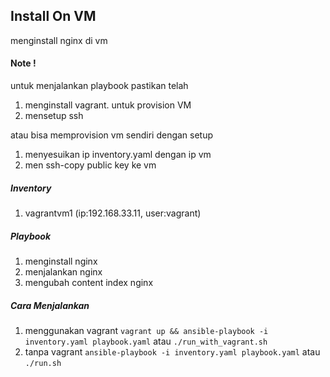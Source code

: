 ## Install On VM

menginstall nginx di vm

#### Note !
untuk menjalankan playbook pastikan telah 
1) menginstall vagrant. untuk provision VM
2) mensetup ssh 

atau bisa memprovision vm sendiri dengan setup
1) menyesuikan ip inventory.yaml dengan ip vm
2) men ssh-copy public key ke vm

##### Inventory
1) vagrantvm1 (ip:192.168.33.11, user:vagrant)

##### Playbook
1) menginstall nginx
2) menjalankan nginx
3) mengubah content index nginx

##### Cara Menjalankan
1) menggunakan vagrant `vagrant up && ansible-playbook -i inventory.yaml playbook.yaml` atau `./run_with_vagrant.sh` 
2) tanpa vagrant `ansible-playbook -i inventory.yaml playbook.yaml` atau `./run.sh`